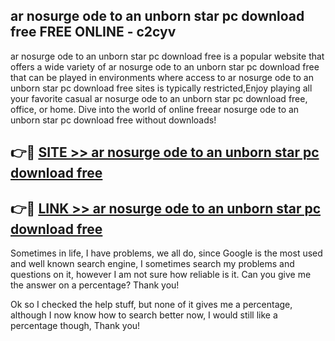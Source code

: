 ## ar nosurge ode to an unborn star pc download free FREE ONLINE - c2cyv

ar nosurge ode to an unborn star pc download free is a popular website that offers a wide variety of ar nosurge ode to an unborn star pc download free that can be played in environments where access to ar nosurge ode to an unborn star pc download free sites is typically restricted,Enjoy playing all your favorite casual ar nosurge ode to an unborn star pc download free, office, or home. Dive into the world of online freear nosurge ode to an unborn star pc download free without downloads!

## 👉🔴 [SITE >> ar nosurge ode to an unborn star pc download free](http://news.freeplayer.one?title=ar_nosurge_ode_to_an_unborn_star_pc_download_free&ref=FRRE)

## 👉🔴 [LINK >> ar nosurge ode to an unborn star pc download free](http://news.freeplayer.one?title=ar_nosurge_ode_to_an_unborn_star_pc_download_free&ref=FREE)

Sometimes in life, I have problems, we all do, since Google is the most used and well known search engine, I sometimes search my problems and questions on it, however I am not sure how reliable is it. Can you give me the answer on a percentage? Thank you!

Ok so I checked the help stuff, but none of it gives me a percentage, although I now know how to search better now, I would still like a percentage though, Thank you!